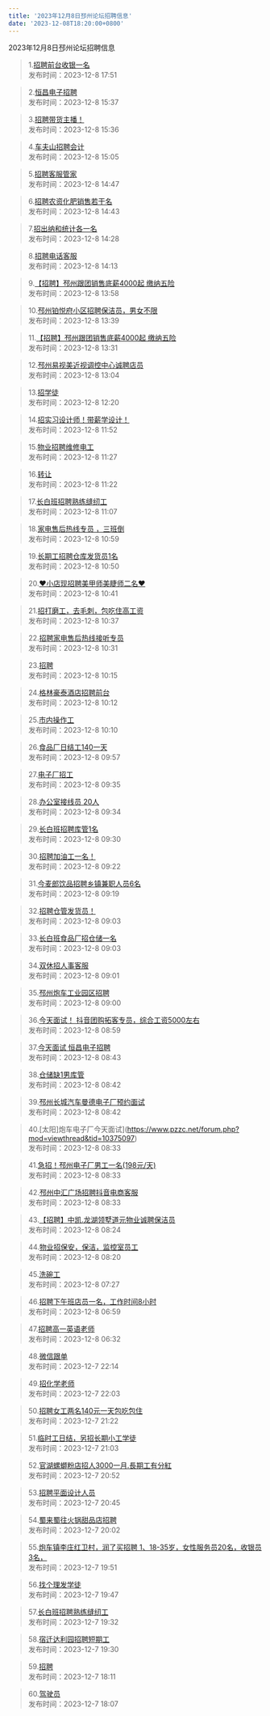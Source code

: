 ```yaml
---
title: '2023年12月8日邳州论坛招聘信息'
date: '2023-12-08T18:20:00+0800'
---
```

2023年12月8日邳州论坛招聘信息
<!--more-->
>1.[招聘前台收银一名](https://www.pzzc.net/forum.php?mod=viewthread&tid=10375239)<br>
>发布时间：2023-12-8 17:51

>2.[恒昌电子招聘](https://www.pzzc.net/forum.php?mod=viewthread&tid=10375219)<br>
>发布时间：2023-12-8 15:37

>3.[招聘带货主播！](https://www.pzzc.net/forum.php?mod=viewthread&tid=10375218)<br>
>发布时间：2023-12-8 15:36

>4.[车夫山招聘会计](https://www.pzzc.net/forum.php?mod=viewthread&tid=10375213)<br>
>发布时间：2023-12-8 15:05

>5.[招聘客服管家](https://www.pzzc.net/forum.php?mod=viewthread&tid=10375206)<br>
>发布时间：2023-12-8 14:47

>6.[招聘农资化肥销售若干名](https://www.pzzc.net/forum.php?mod=viewthread&tid=10375205)<br>
>发布时间：2023-12-8 14:43

>7.[招出纳和统计各一名](https://www.pzzc.net/forum.php?mod=viewthread&tid=10375202)<br>
>发布时间：2023-12-8 14:28

>8.[招聘电话客服](https://www.pzzc.net/forum.php?mod=viewthread&tid=10375198)<br>
>发布时间：2023-12-8 14:13

>9.[【招聘】邳州跟团销售底薪4000起 缴纳五险](https://www.pzzc.net/forum.php?mod=viewthread&tid=10375196)<br>
>发布时间：2023-12-8 13:58

>10.[邳州铂悦府小区招聘保洁员，男女不限](https://www.pzzc.net/forum.php?mod=viewthread&tid=10375186)<br>
>发布时间：2023-12-8 13:39

>11.[【招聘】邳州跟团销售底薪4000起 缴纳五险](https://www.pzzc.net/forum.php?mod=viewthread&tid=10375184)<br>
>发布时间：2023-12-8 13:31

>12.[邳州易视美近视调控中心诚聘店员](https://www.pzzc.net/forum.php?mod=viewthread&tid=10375179)<br>
>发布时间：2023-12-8 13:04

>13.[招学徒](https://www.pzzc.net/forum.php?mod=viewthread&tid=10375176)<br>
>发布时间：2023-12-8 12:20

>14.[招实习设计师！带薪学设计！](https://www.pzzc.net/forum.php?mod=viewthread&tid=10375169)<br>
>发布时间：2023-12-8 11:52

>15.[物业招聘维修电工](https://www.pzzc.net/forum.php?mod=viewthread&tid=10375165)<br>
>发布时间：2023-12-8 11:27

>16.[转让](https://www.pzzc.net/forum.php?mod=viewthread&tid=10375164)<br>
>发布时间：2023-12-8 11:22

>17.[长白班招聘熟练缝纫工](https://www.pzzc.net/forum.php?mod=viewthread&tid=10375160)<br>
>发布时间：2023-12-8 11:07

>18.[家电售后热线专员 ，三班倒](https://www.pzzc.net/forum.php?mod=viewthread&tid=10375158)<br>
>发布时间：2023-12-8 10:59

>19.[长期工招聘仓库发货员1名](https://www.pzzc.net/forum.php?mod=viewthread&tid=10375153)<br>
>发布时间：2023-12-8 10:50

>20.[❤小店现招聘美甲师美睫师二名❤](https://www.pzzc.net/forum.php?mod=viewthread&tid=10375151)<br>
>发布时间：2023-12-8 10:41

>21.[招打磨工，去毛刺，包吃住高工资](https://www.pzzc.net/forum.php?mod=viewthread&tid=10375149)<br>
>发布时间：2023-12-8 10:37

>22.[招聘家电售后热线接听专员](https://www.pzzc.net/forum.php?mod=viewthread&tid=10375147)<br>
>发布时间：2023-12-8 10:31

>23.[招聘](https://www.pzzc.net/forum.php?mod=viewthread&tid=10375139)<br>
>发布时间：2023-12-8 10:15

>24.[格林豪泰酒店招聘前台](https://www.pzzc.net/forum.php?mod=viewthread&tid=10375136)<br>
>发布时间：2023-12-8 10:12

>25.[市内操作工](https://www.pzzc.net/forum.php?mod=viewthread&tid=10375135)<br>
>发布时间：2023-12-8 10:10

>26.[食品厂日结工140一天](https://www.pzzc.net/forum.php?mod=viewthread&tid=10375129)<br>
>发布时间：2023-12-8 09:57

>27.[电子厂招工](https://www.pzzc.net/forum.php?mod=viewthread&tid=10375123)<br>
>发布时间：2023-12-8 09:35

>28.[办公室接线员 20人](https://www.pzzc.net/forum.php?mod=viewthread&tid=10375122)<br>
>发布时间：2023-12-8 09:34

>29.[长白班招聘库管1名](https://www.pzzc.net/forum.php?mod=viewthread&tid=10375119)<br>
>发布时间：2023-12-8 09:30

>30.[招聘加油工一名！](https://www.pzzc.net/forum.php?mod=viewthread&tid=10375116)<br>
>发布时间：2023-12-8 09:22

>31.[今麦郎饮品招聘乡镇兼职人员6名](https://www.pzzc.net/forum.php?mod=viewthread&tid=10375115)<br>
>发布时间：2023-12-8 09:19

>32.[招聘仓管发货员！](https://www.pzzc.net/forum.php?mod=viewthread&tid=10375111)<br>
>发布时间：2023-12-8 09:03

>33.[长白班食品厂招仓储一名](https://www.pzzc.net/forum.php?mod=viewthread&tid=10375110)<br>
>发布时间：2023-12-8 09:03

>34.[双休招人事客服](https://www.pzzc.net/forum.php?mod=viewthread&tid=10375109)<br>
>发布时间：2023-12-8 09:01

>35.[邳州炮车工业园区招聘](https://www.pzzc.net/forum.php?mod=viewthread&tid=10375108)<br>
>发布时间：2023-12-8 09:00

>36.[今天面试！ 抖音团购拓客专员，综合工资5000左右](https://www.pzzc.net/forum.php?mod=viewthread&tid=10375107)<br>
>发布时间：2023-12-8 08:59

>37.[今天面试  恒昌电子招聘](https://www.pzzc.net/forum.php?mod=viewthread&tid=10375102)<br>
>发布时间：2023-12-8 08:43

>38.[仓储缺1男库管](https://www.pzzc.net/forum.php?mod=viewthread&tid=10375101)<br>
>发布时间：2023-12-8 08:42

>39.[邳州长城汽车曼德电子厂预约面试](https://www.pzzc.net/forum.php?mod=viewthread&tid=10375100)<br>
>发布时间：2023-12-8 08:42

>40.[太阳]炮车电子厂今天面试](https://www.pzzc.net/forum.php?mod=viewthread&tid=10375097)<br>
>发布时间：2023-12-8 08:33

>41.[急招！邳州电子厂男工一名(198元/天)](https://www.pzzc.net/forum.php?mod=viewthread&tid=10375096)<br>
>发布时间：2023-12-8 08:33

>42.[邳州中汇广场招聘抖音电商客服](https://www.pzzc.net/forum.php?mod=viewthread&tid=10375095)<br>
>发布时间：2023-12-8 08:33

>43.[【招聘】中凯.龙湖领墅道元物业诚聘保洁员](https://www.pzzc.net/forum.php?mod=viewthread&tid=10375086)<br>
>发布时间：2023-12-8 08:24

>44.[物业招保安，保洁，监控室员工](https://www.pzzc.net/forum.php?mod=viewthread&tid=10375085)<br>
>发布时间：2023-12-8 08:20

>45.[洗碗工](https://www.pzzc.net/forum.php?mod=viewthread&tid=10375083)<br>
>发布时间：2023-12-8 07:27

>46.[招聘下午班店员一名，工作时间8小时](https://www.pzzc.net/forum.php?mod=viewthread&tid=10375078)<br>
>发布时间：2023-12-8 06:59

>47.[招聘高一英语老师](https://www.pzzc.net/forum.php?mod=viewthread&tid=10375075)<br>
>发布时间：2023-12-8 06:32

>48.[微信跟单](https://www.pzzc.net/forum.php?mod=viewthread&tid=10375065)<br>
>发布时间：2023-12-7 22:14

>49.[招化学老师](https://www.pzzc.net/forum.php?mod=viewthread&tid=10375063)<br>
>发布时间：2023-12-7 22:03

>50.[招聘女工两名140元一天包吃包住](https://www.pzzc.net/forum.php?mod=viewthread&tid=10375061)<br>
>发布时间：2023-12-7 21:22

>51.[临时工日结，另招长期小工学徒](https://www.pzzc.net/forum.php?mod=viewthread&tid=10375059)<br>
>发布时间：2023-12-7 21:03

>52.[官湖螺螄粉店招人3000一月.長期工有分紅](https://www.pzzc.net/forum.php?mod=viewthread&tid=10375058)<br>
>发布时间：2023-12-7 20:52

>53.[招聘平面设计人员](https://www.pzzc.net/forum.php?mod=viewthread&tid=10375057)<br>
>发布时间：2023-12-7 20:45

>54.[蜀来蜀往火锅甜品店招聘](https://www.pzzc.net/forum.php?mod=viewthread&tid=10375044)<br>
>发布时间：2023-12-7 20:02

>55.[炮车镇李庄红卫村，润了买招聘
1、18-35岁，女性服务员20名，收银员3名，](https://www.pzzc.net/forum.php?mod=viewthread&tid=10375041)<br>
>发布时间：2023-12-7 19:51

>56.[找个理发学徒](https://www.pzzc.net/forum.php?mod=viewthread&tid=10375040)<br>
>发布时间：2023-12-7 19:47

>57.[长白班招聘熟练缝纫工](https://www.pzzc.net/forum.php?mod=viewthread&tid=10375038)<br>
>发布时间：2023-12-7 19:32

>58.[宿迁达利园招聘短期工](https://www.pzzc.net/forum.php?mod=viewthread&tid=10375037)<br>
>发布时间：2023-12-7 19:30

>59.[招聘](https://www.pzzc.net/forum.php?mod=viewthread&tid=10375027)<br>
>发布时间：2023-12-7 18:11

>60.[驾驶员](https://www.pzzc.net/forum.php?mod=viewthread&tid=10375026)<br>
>发布时间：2023-12-7 18:07

